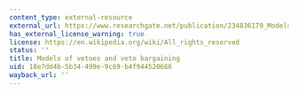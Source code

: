 ```yaml
---
content_type: external-resource
external_url: https://www.researchgate.net/publication/234836179_Models_of_vetoes_and_veto_bargaining
has_external_license_warning: true
license: https://en.wikipedia.org/wiki/All_rights_reserved
status: ''
title: Models of vetoes and veto bargaining
uid: 18e7dd4b-5b34-499e-9c69-b4f944520666
wayback_url: ''
---
```

